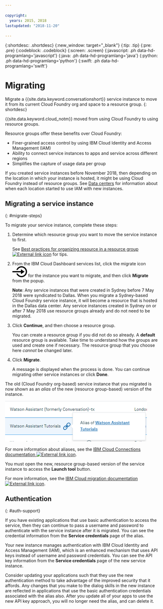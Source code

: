 ```yaml
---

copyright:
  years: 2015, 2018
lastupdated: "2018-11-20"

---
```


{:shortdesc: .shortdesc}
{:new_window: target="_blank"}
{:tip: .tip}
{:pre: .pre}
{:codeblock: .codeblock}
{:screen: .screen}
{:javascript: .ph data-hd-programlang='javascript'}
{:java: .ph data-hd-programlang='java'}
{:python: .ph data-hd-programlang='python'}
{:swift: .ph data-hd-programlang='swift'}

# Migrating

Migrate a {{site.data.keyword.conversationshort}} service instance to move it from its current Cloud Foundry org and space to a resource group.
{: shortdesc}

{{site.data.keyword.cloud_notm}} moved from using Cloud Foundry to using resource groups.

Resource groups offer these benefits over Cloud Foundry:

- Finer-grained access control by using IBM Cloud Identity and Access Management (IAM)
- Ability to connect service instances to apps and service across different regions
- Simplifies the capture of usage data per group

If you created service instances before November 2018, then depending on the location in which your instance is hosted, it might be using Cloud Foundry instead of resource groups. See [Data centers](services-information.html#regions) for information about when each location started to use IAM with new instances.

## Migrating a service instance
{: #migrate-steps}

To migrate your service instance, complete these steps:

1.  Determine which resource group you want to move the service instance to first.

    See [Best practices for organizing resource in a resource group ![External link icon](../../icons/launch-glyph.svg "External link icon")](https://console.bluemix.net/docs/resources/bestpractice_rgs.html) for tips.

1.  From the IBM Cloud Dashboard services list, click the migrate icon ![Migrate](images/migrate.svg) for the instance you want to migrate, and then click **Migrate** from the popup.

    **Note**: Any service instances that were created in Sydney before 7 May 2018 were syndicated to Dallas. When you migrate a Sydney-based Cloud Foundry service instance, it will become a resource that is hosted in the Dallas data center. Any service instances created in Sydney on or after 7 May 2018 use resource groups already and do not need to be migrated.

1.  Click **Continue**, and then choose a resource group.

    You can create a resource group if you did not do so already. A **default** resource group is available. Take time to understand how the groups are used and create one if necessary. The resource group that you choose here *cannot* be changed later.

1.  Click **Migrate**.

    A message is displayed when the process is done. You can continue migrating other service instances or click **Done**.

The old (Cloud Foundry org-based) service instance that you migrated is now shown as an *alias* of the new (resource group-based) version of the instance.

![Shows current service instance is now an alias of a resource-based instance](images/alias.png)

For more information about aliases, see the [IBM Cloud Connections documentation ![External link icon](../../icons/launch-glyph.svg "External link icon")](https://console.bluemix.net/docs/resources/connecting_apps.html#what_is_alias).

You must open the new, resource group-based version of the service instance to access the **Launch tool** button.

For more information, see the [IBM Cloud migration documentation ![External link icon](../../icons/launch-glyph.svg "External link icon")](https://console.bluemix.net/docs/resources/instance_migration.html).

## Authentication
{: #auth-support}

If you have existing applications that use basic authentication to access the service, then they can continue to pass a username and password to authenticate with the service instance after it is migrated. You can see the credential information from the **Service credentials** page of the alias.

Your new instance manages authentication with IBM Cloud Identity and Access Management (IAM), which is an enhanced mechanism that uses API keys instead of username and password credentials. You can see the API key information from the **Service credentials** page of the new service instance.

Consider updating your applications such that they use the new authentication method to take advantage of the improved security that it affords. Any changes that you make to the dialog skills in the new instance are reflected in applications that use the basic authentication credentials associated with the alias also. After you update all of your apps to use the new API key approach, you will no longer need the alias, and can delete it.
